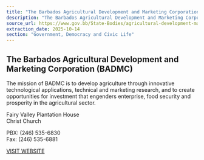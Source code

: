 ```yaml
---
title: "The Barbados Agricultural Development and Marketing Corporation (BADMC)"
description: "The Barbados Agricultural Development and Marketing Corporation (BADMC) aims to develop agriculture through innovative technological applications, technical and marketing research, and investment opportunities to foster food security and prosperity."
source_url: https://www.gov.bb/State-Bodies/agricultural-development-marketing
extraction_date: 2025-10-14
section: "Government, Democracy and Civic Life"
---
```

## The Barbados Agricultural Development and Marketing Corporation (BADMC)

The mission of BADMC is to develop agriculture through innovative technological applications, technical and marketing research, and to create opportunities for investment that engenders enterprise, food security and prosperity in the agricultural sector.

Fairy Valley Plantation House  
Christ Church

PBX: (246) 535-6830  
Fax: (246) 535-6881

[VISIT WEBSITE](http://www.badmc.org/)
```